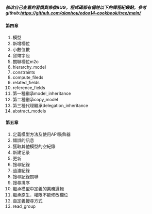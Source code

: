 ##### 修改自己查看的習慣與修復BUG，程式碼都有備註以下的課程紀錄點，參考github:https://github.com/alanhou/odoo14-cookbook/tree/main/

#### 第四章
1. 模型
2. 新增欄位
3. 小數位數
4. 貨幣字段
5. 關聯欄位m2o
6. hierarchy_model
7. constraints
8. compute_fileds
9. related_fields
10. reference_fields
11. 第一種繼承model_inheritance
12. 第二種繼承copy_model
13. 第三種代理繼承delegation_inheritance
14. abstract_models

#### 第五章
1. 定義模型方法及使用API裝飾器
2. 錯誤的訊息
3. 獲取其他模型的空紀錄
4. 新建记录
5. 更新
6. 搜尋紀錄
8. 過濾紀錄
9. 搜尋記錄關聯
10. 搜尋排序
11. 繼承模型中定義的業務邏輯
12. 繼承原生，權限不能修改欄位
13. 自定義搜尋方式
14. read_group
